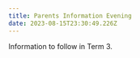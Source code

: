 ```yaml
---
title: Parents Information Evening
date: 2023-08-15T23:30:49.226Z
---
```

Information to follow in Term 3.